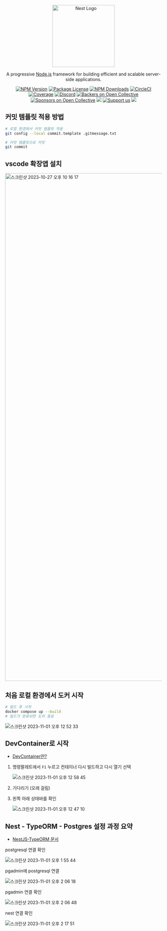 <p align="center">
  <a href="http://nestjs.com/" target="blank"><img src="https://nestjs.com/img/logo-small.svg" width="200" alt="Nest Logo" /></a>
</p>

[circleci-image]: https://img.shields.io/circleci/build/github/nestjs/nest/master?token=abc123def456
[circleci-url]: https://circleci.com/gh/nestjs/nest

  <p align="center">A progressive <a href="http://nodejs.org" target="_blank">Node.js</a> framework for building efficient and scalable server-side applications.</p>
    <p align="center">
<a href="https://www.npmjs.com/~nestjscore" target="_blank"><img src="https://img.shields.io/npm/v/@nestjs/core.svg" alt="NPM Version" /></a>
<a href="https://www.npmjs.com/~nestjscore" target="_blank"><img src="https://img.shields.io/npm/l/@nestjs/core.svg" alt="Package License" /></a>
<a href="https://www.npmjs.com/~nestjscore" target="_blank"><img src="https://img.shields.io/npm/dm/@nestjs/common.svg" alt="NPM Downloads" /></a>
<a href="https://circleci.com/gh/nestjs/nest" target="_blank"><img src="https://img.shields.io/circleci/build/github/nestjs/nest/master" alt="CircleCI" /></a>
<a href="https://coveralls.io/github/nestjs/nest?branch=master" target="_blank"><img src="https://coveralls.io/repos/github/nestjs/nest/badge.svg?branch=master#9" alt="Coverage" /></a>
<a href="https://discord.gg/G7Qnnhy" target="_blank"><img src="https://img.shields.io/badge/discord-online-brightgreen.svg" alt="Discord"/></a>
<a href="https://opencollective.com/nest#backer" target="_blank"><img src="https://opencollective.com/nest/backers/badge.svg" alt="Backers on Open Collective" /></a>
<a href="https://opencollective.com/nest#sponsor" target="_blank"><img src="https://opencollective.com/nest/sponsors/badge.svg" alt="Sponsors on Open Collective" /></a>
  <a href="https://paypal.me/kamilmysliwiec" target="_blank"><img src="https://img.shields.io/badge/Donate-PayPal-ff3f59.svg"/></a>
    <a href="https://opencollective.com/nest#sponsor"  target="_blank"><img src="https://img.shields.io/badge/Support%20us-Open%20Collective-41B883.svg" alt="Support us"></a>
  <a href="https://twitter.com/nestframework" target="_blank"><img src="https://img.shields.io/twitter/follow/nestframework.svg?style=social&label=Follow"></a>
</p>
  <!--[![Backers on Open Collective](https://opencollective.com/nest/backers/badge.svg)](https://opencollective.com/nest#backer)
  [![Sponsors on Open Collective](https://opencollective.com/nest/sponsors/badge.svg)](https://opencollective.com/nest#sponsor)-->

## 커밋 템플릿 적용 방법

```bash
# 로컬 환경에서 커밋 템플릿 적용
git config --local commit.template .gitmessage.txt

# 커밋 템플릿으로 커밋
git commit
```

## vscode 확장앱 설치

<img width="1635" alt="스크린샷 2023-10-27 오후 10 16 17" src="https://github.com/pre-onboarding-backend-G/feed-me-baby/assets/96982072/eda1da6a-d3f1-4af4-adb4-6e84f6f3c87a">

## 처음 로컬 환경에서 도커 시작

```bash
# 빌드 후 시작
docker compose up --build
# 빌드가 완료되면 도커 종료
```

![스크린샷 2023-11-01 오후 12 52 33](https://github.com/pre-onboarding-backend-G/feed-me-baby/assets/96982072/ecde9923-53a3-42f7-9daa-152f63592510)

## DevContainer로 시작

- [DevContainer란?](https://zamoca42.github.io/blog/etc/docker/dev-container.html)

1. 명령팔레트에서 `F1` 누르고 컨테이너 다시 빌드하고 다시 열기 선택

    ![스크린샷 2023-11-01 오후 12 58 45](https://github.com/pre-onboarding-backend-G/feed-me-baby/assets/96982072/382597d1-1f83-44f6-95ab-eb819efdc74b)

2. 기다리기 (오래 걸림)

3. 왼쪽 아래 상태바를 확인

    ![스크린샷 2023-11-01 오후 12 47 10](https://github.com/pre-onboarding-backend-G/feed-me-baby/assets/96982072/df9c1158-aaa1-4a87-9550-3df51ce45aac)

## Nest - TypeORM - Postgres 설정 과정 요약

- [NestJS-TypeORM 문서](https://docs.nestjs.com/recipes/sql-typeorm#getting-started)

postgresql 연결 확인

![스크린샷 2023-11-01 오후 1 55 44](https://github.com/pre-onboarding-backend-G/feed-me-baby/assets/96982072/70c52f8f-8e06-4c9f-b3e9-d6ac0a92efc5)

pgadmin에 postgresql 연결

![스크린샷 2023-11-01 오후 2 06 18](https://github.com/pre-onboarding-backend-G/feed-me-baby/assets/96982072/20cb6666-8612-4325-818e-02df7220be23)

pgadmin 연결 확인

![스크린샷 2023-11-01 오후 2 06 48](https://github.com/pre-onboarding-backend-G/feed-me-baby/assets/96982072/3e0fde53-64c4-4894-b81a-d2ce20f5b60b)

nest 연결 확인

![스크린샷 2023-11-01 오후 2 17 51](https://github.com/pre-onboarding-backend-G/feed-me-baby/assets/96982072/7214da31-ce47-4d02-a15b-f94bf1ec70cb)
